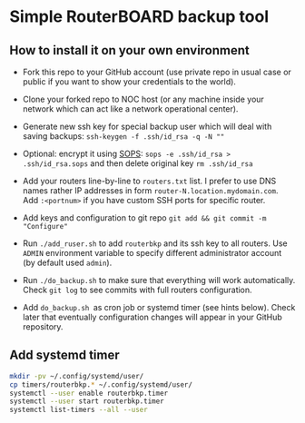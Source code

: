 # Simple RouterBOARD backup tool

## How to install it on your own environment

- Fork this repo to your GitHub account (use private repo in usual case or
    public if you want to show your credentials to the world).

- Clone your forked repo to NOC host (or any machine inside your network which
    can act like a network operational center).

- Generate new ssh key for special backup user which will deal with saving
    backups: `ssh-keygen -f .ssh/id_rsa -q -N ""`

- Optional: encrypt it using [SOPS](https://github.com/mozilla/sops): `sops -e
    .ssh/id_rsa > .ssh/id_rsa.sops` and then delete original key `rm .ssh/id_rsa`

- Add your routers line-by-line to `routers.txt` list. I prefer to use DNS names
    rather IP addresses in form `router-N.location.mydomain.com`. Add `:<portnum>` if
    you have custom SSH ports for specific router.

- Add keys and configuration to git repo `git add && git commit -m "Configure"`

- Run `./add_ruser.sh` to add `routerbkp` and its ssh key to all routers. Use
    `ADMIN` environment variable to specify different administrator account
    (by default used `admin`).

- Run `./do_backup.sh` to make sure that everything will work automatically.
    Check `git log` to see commits with full routers configuration.

- Add `do_backup.sh `as cron job or systemd timer (see hints below). Check later
    that eventually configuration changes will appear in your GitHub repository.

## Add systemd timer

```sh
mkdir -pv ~/.config/systemd/user/
cp timers/routerbkp.* ~/.config/systemd/user/
systemctl --user enable routerbkp.timer
systemctl --user start routerbkp.timer
systemctl list-timers --all --user
```
